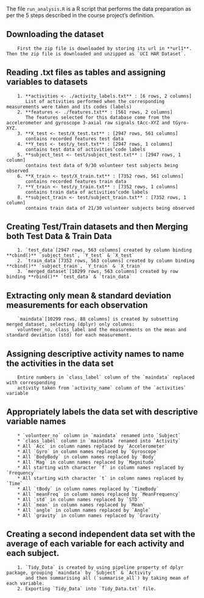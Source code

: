 The file `run_analysis.R` is a R script that performs the data preparation as per the 5 steps described in the course project’s definition.

## Downloading the dataset

        First the zip file is downloaded by storing its url in **url1**. Then the zip file is downloaded and unzipped as `UCI HAR Dataset`.

## Reading .txt files as tables and assigning variables to datasets

        1. **activities <- ./activity_labels.txt** : [6 rows, 2 columns]
           List of activities performed when the corresponding measurements were taken and its codes (labels)
        2. **features <- ./features.txt** : [561 rows, 2 columns]
           The features selected for this database come from the accelerometer and gyroscope 3-axial raw signals tAcc-XYZ and tGyro-XYZ.
        3. **X_test <- test/X_test.txt** : [2947 rows, 561 columns]
           contains recorded features test data
        4. **Y_test <- test/y_test.txt** : [2947 rows, 1 columns]
           contains test data of activities’code labels
        5. **subject_test <- test/subject_test.txt** : [2947 rows, 1 column]
           contains test data of 9/30 volunteer test subjects being observed
        6. **X_train <- test/X_train.txt** : [7352 rows, 561 columns]
           contains recorded features train data
        7. **Y_train <- test/y_train.txt** : [7352 rows, 1 columns]
           contains train data of activities’code labels
        8. **subject_train <- test/subject_train.txt** : [7352 rows, 1 column]
           contains train data of 21/30 volunteer subjects being observed

## Creating Test/Train datasets and then Merging both Test Data & Train Data

        1. `test_data`[2947 rows, 563 columns] created by column binding **cbind()** `subject_test`, `Y_test` & `X_test`
        2. `train_data`[7352 rows, 563 columns] created by column binding **cbind()** `subject_train`, `Y_train` & `X_train`
        3. `merged_dataset`[10299 rows, 563 columns] created by row binding **rbind()** `test_data` & `train_data`

## Extracting only mean & standard deviation measurements for each observation
        
        `maindata`[10299 rows, 88 columns] is created by subsetting merged_dataset, selecting (dplyr) only columns: 
        volunteer_no, class_label and the measurements on the mean and standard deviation (std) for each measurement.
        
## Assigning descriptive activity names to name the activities in the data set
        
        Entire numbers in `class_label` column of the `maindata` replaced with corresponding 
        activity taken from `activity_name` column of the `activities` variable
        
## Appropriately labels the data set with descriptive variable names
        
        * `volunteer_no` column in `maindata` renamed into `Subject`
        * `class_label` column in `maindata` renamed into `Activity`
        * All `Acc` in column names replaced by `Accelerometer`
        * All `Gyro` in column names replaced by `Gyroscope`
        * All `BodyBody` in column names replaced by `Body`
        * All `Mag` in column names replaced by `Magnitude`
        * All starting with character `f` in column names replaced by `Frequency`
        * All starting with character `t` in column names replaced by `Time`
        * All `tBody` in column names replaced by `TimeBody`
        * All `meanFreq` in column names replaced by `MeanFrequency`
        * All `std` in column names replaced by `STD`
        * All `mean` in column names replaced by `Mean`
        * All `angle` in column names replaced by `Angle`
        * All `gravity` in column names replaced by `Gravity`
        
## Creating a second independent data set with the average of each variable for each activity and each subject.

        1. `Tidy_Data` is created by using pipeline property of dplyr package, grouping `maindata` by `Subject` & `Activity` 
           and then summarising all (`summarise_all`) by taking mean of each variable.
        2. Exporting `Tidy_Data` into `Tidy_Data.txt` file.